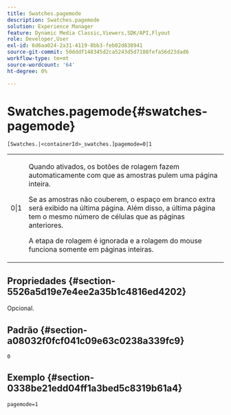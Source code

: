 ```yaml
---
title: Swatches.pagemode
description: Swatches.pagemode
solution: Experience Manager
feature: Dynamic Media Classic,Viewers,SDK/API,Flyout
role: Developer,User
exl-id: 6d6aa024-2a31-4119-8bb3-feb02d838941
source-git-commit: 50dddf148345d2ca5243d5d7108fefa56d23dad6
workflow-type: tm+mt
source-wordcount: '64'
ht-degree: 0%

---
```


# Swatches.pagemode{#swatches-pagemode}

`[Swatches.|<containerId>_swatches.]pagemode=0|1`

<table id="table_52306D2150BC4EE2BD4CE4C718E96CC0"> 
 <tbody> 
  <tr> 
   <td colname="col1"> <p> <span class="codeph"> 0|1 </span> </p> </td> 
   <td colname="col2"> <p> Quando ativados, os botões de rolagem fazem automaticamente com que as amostras pulem uma página inteira. </p> <p>Se as amostras não couberem, o espaço em branco extra será exibido na última página. Além disso, a última página tem o mesmo número de células que as páginas anteriores. </p> <p>A etapa de rolagem é ignorada e a rolagem do mouse funciona somente em páginas inteiras. </p> </td> 
  </tr> 
 </tbody> 
</table>

## Propriedades {#section-5526a5d19e7e4ee2a35b1c4816ed4202}

Opcional.

## Padrão {#section-a08032f0fcf041c09e63c0238a339fc9}

`0`

## Exemplo {#section-0338be21edd04ff1a3bed5c8319b61a4}

`pagemode=1`
